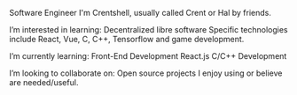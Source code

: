 Software Engineer 
I'm Crentshell, usually called Crent or Hal by friends.

I’m interested in learning:
Decentralized libre software
Specific technologies include React, Vue, C, C++, Tensorflow and game development.

I’m currently learning:
Front-End Development
React.js
C/C++ Development

I’m looking to collaborate on:
Open source projects I enjoy using or believe are needed/useful.

<!---
Crentshell/Crentshell is a ✨ special ✨ repository because its `README.md` (this file) appears on your GitHub profile.
You can click the Preview link to take a look at your changes.
--->
